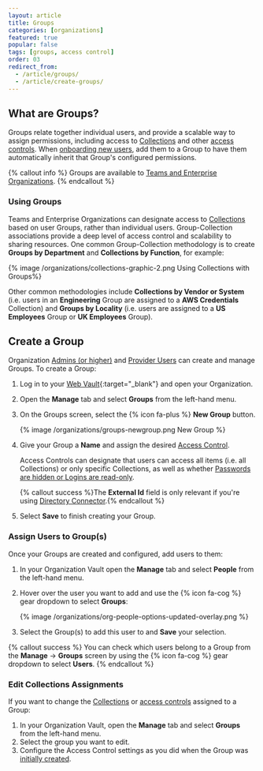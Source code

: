 ```yaml
---
layout: article
title: Groups
categories: [organizations]
featured: true
popular: false
tags: [groups, access control]
order: 03
redirect_from:
  - /article/groups/
  - /article/create-groups/
---
```


## What are Groups?

Groups relate together individual users, and provide a scalable way to assign permissions, including access to [Collections]({{site.baseurl}}/article/about-collections) and other [access controls]({{site.baseurl}}/article/user-types-access-control/#access-control). When [onboarding new users]({{site.baseurl}}/article/managing-users/), add them to a Group to have them automatically inherit that Group's configured permissions.

{% callout info %}
Groups are available to [Teams and Enterprise Organizations]({{site.baseurl}}/article/about-organizations/#types-of-organizations).
{% endcallout %}

### Using Groups

Teams and Enterprise Organizations can designate access to [Collections]({{site.baseurl}}/article/about-collections/) based on user Groups, rather than individual users. Group-Collection associations provide a deep level of access control and scalability to sharing resources. One common Group-Collection methodology is to create **Groups by Department** and **Collections by Function**, for example:

{% image /organizations/collections-graphic-2.png Using Collections with Groups%}

Other common methodologies include **Collections by Vendor or System** (i.e. users in an **Engineering** Group are assigned to a **AWS Credentials** Collection) and **Groups by Locality** (i.e. users are assigned to a **US Employees** Group or **UK Employees** Group).

## Create a Group

Organization [Admins (or higher)]({{site.baseurl}}/article/user-types-access-control/#user-types) and [Provider Users]({{site.baseurl}}/article/provider-users/provider-user-types) can create and manage Groups. To create a Group:

1. Log in to your [Web Vault](https://vault.bitwarden.com){:target="\_blank"} and open your Organization.
2. Open the **Manage** tab and select **Groups** from the left-hand menu.
3. On the Groups screen, select the {% icon fa-plus %} **New Group** button.

   {% image /organizations/groups-newgroup.png New Group %}
4. Give your Group a **Name** and assign the desired [Access Control]({{site.baseurl}}/article/user-types-access-control/#access-control).

   Access Controls can designate that users can access all items (i.e. all Collections) or only specific Collections, as well as whether [Passwords are hidden or Logins are read-only]({{site.baseurl}}/article/user-types-access-control/#granular-access-control).

   {% callout success %}The **External Id** field is only relevant if you're using [Directory Connector]({{site.baseurl}}/article/directory-sync/).{% endcallout %}
5. Select **Save** to finish creating your Group.

### Assign Users to Group(s)

Once your Groups are created and configured, add users to them:

1. In your Organization Vault open the **Manage** tab and select **People** from the left-hand menu.
2. Hover over the user you want to add and use the {% icon fa-cog %} gear dropdown to select **Groups**:

   {% image /organizations/org-people-options-updated-overlay.png %}
3. Select the Group(s) to add this user to and **Save** your selection.

{% callout success %}
You can check which users belong to a Group from the **Manage** &rarr; **Groups** screen by using the {% icon fa-cog %} gear dropdown to select **Users**.
{% endcallout %}

### Edit Collections Assignments

If you want to change the [Collections]({{site.baseurl}}/article/about-collections/) or [access controls]({{site.baseurl}}/article/user-types-access-control/#access-control) assigned to a Group:

1. In your Organization Vault, open the **Manage** tab and select **Groups** from the left-hand menu.
2. Select the group you want to edit.
3. Configure the Access Control settings as you did when the Group was [initially created](#create-a-group).
